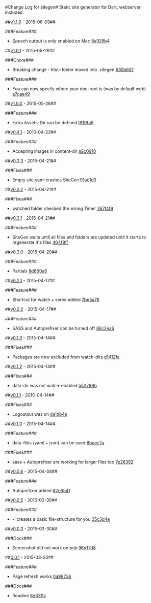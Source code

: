#Change Log for sitegen#
Static site generator for Dart, webserver included.

##[v1.1.0](http://github.com/mikemitterer/dart-sitegen/compare/v1.0.1...v1.1.0) - 2015-06-09##

###Feature###
* Speech output is only enabled on Mac [8a926b4](http://github.com/mikemitterer/dart-sitegen/commit/8a926b4ab0ea3340da11d9e1210e9d531824e4cc)

##[v1.0.1](http://github.com/mikemitterer/dart-sitegen/compare/v1.0.0...v1.0.1) - 2015-05-29##

###Chore###
* Breaking change - html-folder moved into .sitegen [935b607](http://github.com/mikemitterer/dart-sitegen/commit/935b607fcd3e0af8fc35b9aa4760564b690e87b4)

###Feature###
* You can now specify where your doc-root is (was by default web) [a7cae49](http://github.com/mikemitterer/dart-sitegen/commit/a7cae490af8878e35bffdd7a1ad9de65fe87ed57)

##[v1.0.0](http://github.com/mikemitterer/dart-sitegen/compare/v0.4.1...v1.0.0) - 2015-05-26##

###Feature###
* Extra Assets-Dir can be defined [f919fa9](http://github.com/mikemitterer/dart-sitegen/commit/f919fa9d8179d285cc87a9724103f8a4e3b362d6)

##[v0.4.1](http://github.com/mikemitterer/dart-sitegen/compare/v0.4.0...v0.4.1) - 2015-04-23##

###Feature###
* Accepting images in content-dir [a9c0910](http://github.com/mikemitterer/dart-sitegen/commit/a9c0910f2242adb417fdb6faf6152bc2082c5489)

##[v0.3.3](http://github.com/mikemitterer/dart-sitegen/compare/v0.3.2...v0.3.3) - 2015-04-21##

###Fixes###
* Empty site.yaml crashes SiteGen [91ac1d3](http://github.com/mikemitterer/dart-sitegen/commit/91ac1d37a9c6400c23d0e89631075b9ecdb0bd93)

##[v0.3.2](http://github.com/mikemitterer/dart-sitegen/compare/v0.3.1...v0.3.2) - 2015-04-21##

###Fixes###
* watched folder checked the wrong Timer [267f4f9](http://github.com/mikemitterer/dart-sitegen/commit/267f4f91d160542a1bb535b49a527a3bb9d20868)

##[v0.3.1](http://github.com/mikemitterer/dart-sitegen/compare/v0.3.0...v0.3.1) - 2015-04-21##

###Feature###
* SiteGen waits until all files and folders are updated until it starts to regenerate it's files [404f9f1](http://github.com/mikemitterer/dart-sitegen/commit/404f9f1ba53136f2779003b95ae8b79452bd2c38)

##[v0.3.0](http://github.com/mikemitterer/dart-sitegen/compare/v0.2.1...v0.3.0) - 2015-04-20##

###Feature###
* Partials [8d860a6](http://github.com/mikemitterer/dart-sitegen/commit/8d860a65fe732bb1de1341ea7e95003d2172bb27)

##[v0.2.1](http://github.com/mikemitterer/dart-sitegen/compare/v0.2.0...v0.2.1) - 2015-04-17##

###Feature###
* Shortcut for watch + serve added [7be5a76](http://github.com/mikemitterer/dart-sitegen/commit/7be5a76be1607a0c218c34d49ebf2e60c0a3781a)

##[v0.2.0](http://github.com/mikemitterer/dart-sitegen/compare/v0.1.3...v0.2.0) - 2015-04-17##

###Feature###
* SASS and Autoprefixer can be turned off [86c2ea6](http://github.com/mikemitterer/dart-sitegen/commit/86c2ea67b6193e90590024fe4eaae08830283394)

##[v0.1.3](http://github.com/mikemitterer/dart-sitegen/compare/v0.1.2...v0.1.3) - 2015-04-14##

###Fixes###
* Packages are now excluded from watch-dirs [d1412fe](http://github.com/mikemitterer/dart-sitegen/commit/d1412fe34a80d0a8e22c289c13929427dba05119)

##[v0.1.2](http://github.com/mikemitterer/dart-sitegen/compare/v0.1.1...v0.1.2) - 2015-04-14##

###Fixes###
* data-dir was not watch-enabled [b52798b](http://github.com/mikemitterer/dart-sitegen/commit/b52798b1e40a70f7c5b4071f966875a192fded79)

##[v0.1.1](http://github.com/mikemitterer/dart-sitegen/compare/v0.1.0...v0.1.1) - 2015-04-14##

###Fixes###
* Logoutput was on [da1bb4e](http://github.com/mikemitterer/dart-sitegen/commit/da1bb4e31e15225ed9ed1ea60e8d8377e776c5fd)

##[v0.1.0](http://github.com/mikemitterer/dart-sitegen/compare/v0.0.6...v0.1.0) - 2015-04-14##

###Feature###
* data-files (yaml + json) can be used [8beec7a](http://github.com/mikemitterer/dart-sitegen/commit/8beec7a4828cfcbe9a6c1f15214d5bc1bcc7d831)

###Fixes###
* sass + Autoprefixer are working for larger files too [7e26392](http://github.com/mikemitterer/dart-sitegen/commit/7e2639215646781660db3b104fd2637f6a0eb225)

##[v0.0.6](http://github.com/mikemitterer/dart-sitegen/compare/v0.0.5...v0.0.6) - 2015-04-08##

###Feature###
* Autoprefixer added [62c6541](http://github.com/mikemitterer/dart-sitegen/commit/62c654162a788c2d937677a776e5606f65f5ab2b)

##[v0.0.5](http://github.com/mikemitterer/dart-sitegen/compare/v0.0.4...v0.0.5) - 2015-03-30##

###Feature###
* -i creates a basic file-structure for you [35c3d4e](http://github.com/mikemitterer/dart-sitegen/commit/35c3d4e4a73a00a8c2b8a690f270963364b3a8bc)

##[v0.0.3](http://github.com/mikemitterer/dart-sitegen/compare/v0.0.2...v0.0.3) - 2015-03-30##

###Docs###
* Screenshot did not work on pub [96d17d8](http://github.com/mikemitterer/dart-sitegen/commit/96d17d8e2e6306cd5f700e7b9e1a21acf41f69ba)

##[0.0.1](http://github.com/mikemitterer/dart-sitegen/compare/0.0.1) - 2015-03-30##

###Feature###
* Page refresh works [0a98736](http://github.com/mikemitterer/dart-sitegen/commit/0a98736841c711c2c40723a9c0d41e0b0b299f35)

###Docs###
* Readme [8e33ffc](http://github.com/mikemitterer/dart-sitegen/commit/8e33ffc48474e866f0dfbd439cef1bc0197e64f7)
